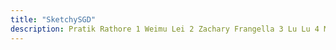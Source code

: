 ```yaml
---
title: "SketchySGD"
description: Pratik Rathore 1 Weimu Lei 2 Zachary Frangella 3 Lu Lu 4 Madeleine Udell 2 3
---
```





<!-- #### Algorithm: SketchySGD (Practical Version)

Input: 

for $k = 0, 1,\dots,m-1$ do

$\quad$ Sample a batch $B_k$ -->